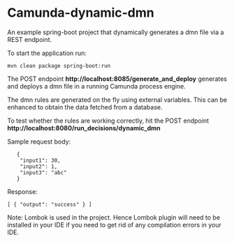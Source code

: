 # Camunda-dynamic-dmn
An example spring-boot project that dynamically generates a dmn file via a REST endpoint.<br/>
<p>To start the application run:</p>

```
mvn clean package spring-boot:run
```
<p> The POST endpoint <b>http://localhost:8085/generate_and_deploy</b> generates and deploys a dmn file in a running Camunda process engine.</p>
<p>The dmn rules are generated on the fly using external variables. This can be enhanced to obtain the data fetched from a database.</p>

<p>To test whether the rules are working correctly, hit the POST endpoint <b>http://localhost:8080/run_decisions/dynamic_dmn</b></p>
Sample request body:

```
   {
   	"input1": 30,
   	"input2": 1,
   	"input3": "abc"
   }
```
Response:

``[
      {
          "output": "success"
      }
  ]``
<p>Note: Lombok is used in the project. Hence Lombok plugin will need to be installed in your IDE if you need to get rid of any compilation errors in your IDE. </p>
